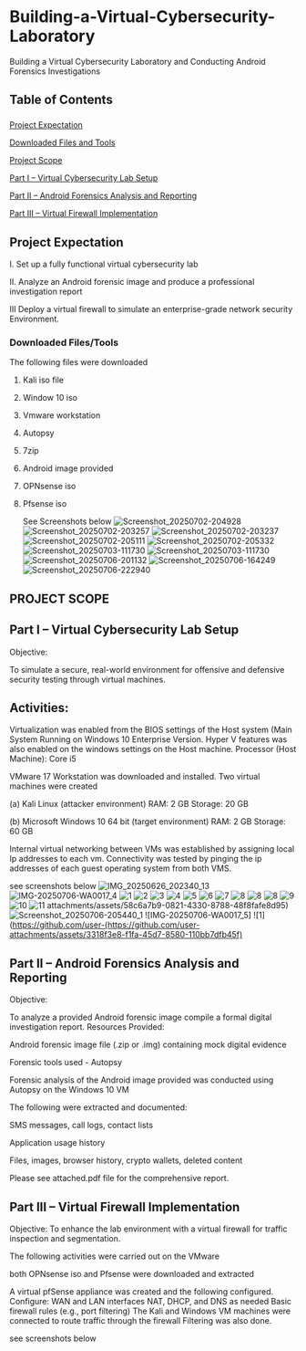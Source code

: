 #  Building-a-Virtual-Cybersecurity-Laboratory

Building a Virtual Cybersecurity Laboratory and Conducting Android Forensics Investigations

## Table of Contents
### 
[Project Expectation](Project-Expectation)

[Downloaded Files and Tools](Downloaded-Files-and-Tools)

[Project Scope](Project-Scope)

[Part I – Virtual Cybersecurity Lab Setup](Part-I–Virtual-Cybersecurity-Lab-Setup)

[Part II – Android Forensics Analysis and Reporting](Part-II–Android-Forensics-Analysis-and-Reporting)

[Part III – Virtual Firewall Implementation](Part-III–Virtual-Firewall-Implementation)

## Project Expectation
I. Set up a fully functional virtual cybersecurity lab

II. Analyze an Android forensic image and produce a professional investigation report

III Deploy a virtual firewall to simulate an enterprise-grade network security Environment.


### Downloaded Files/Tools

The following files were downloaded 
1. Kali iso file 
2. Window 10 iso 
3. Vmware workstation 
4. Autopsy 
5. 7zip
6. Android image provided
7. OPNsense iso
8. Pfsense iso

   See Screenshots below
![Screenshot_20250702-204928](https://github.com/user-attachments/assets/a724f525-8ff7-42a4-ad34-fe84fe69dc80)
![Screenshot_20250702-203257](https://github.com/user-attachments/assets/0e15065d-0cb5-465e-afc2-834e006f0a77)
![Screenshot_20250702-203237](https://github.com/user-attachments/assets/fc9d015d-b227-48cd-abd5-6b60a2662d98)
![Screenshot_20250702-205111](https://github.com/user-attachments/assets/d48a9a34-a5d2-4bd6-9f73-4320ad43a692)
![Screenshot_20250702-205332](https://github.com/user-attachments/assets/d3a5c294-dba2-4620-a37c-72c2f0b7f22e)
![Screenshot_20250703-111730](https://github.com/user-attachments/assets/b6835eb3-c926-4dad-9ddd-d69edde68f23)
![Screenshot_20250703-111730](https://github.com/user-attachments/assets/53e0f416-72a4-4267-99c5-11566bfcd06c)
![Screenshot_20250706-201132](https://github.com/user-attachments/assets/e7ea5a91-7988-4c66-8658-8b5e76e8facc)
![Screenshot_20250706-164249](https://github.com/user-attachments/assets/1bb1ebd7-5e27-489b-a596-59967c31655f)
![Screenshot_20250706-222940](https://github.com/user-attachments/assets/0afd24e4-b7c3-415f-81eb-7465eefd9a57)

## PROJECT SCOPE

## Part I – Virtual Cybersecurity Lab Setup

Objective:

To simulate a secure, real-world environment for offensive and defensive security testing through virtual machines.

## Activities:

Virtualization was enabled from the BIOS settings of the Host system (Main System Running on Windows 10 Enterprise Version. Hyper V features was also enabled on the windows settings on the Host machine.
Processor (Host Machine): Core i5

VMware 17 Workstation was downloaded and installed.
Two virtual machines were created

(a) Kali Linux (attacker environment)
RAM: 2 GB
Storage: 20 GB

(b) Microsoft Windows 10 64 bit  (target environment)
RAM: 2 GB
Storage: 60 GB

Internal virtual networking between VMs was established by assigning local Ip addresses to each vm.
Connectivity was tested by pinging the ip addresses of each guest operating system from both VMS.

see screenshots below 
![IMG_20250626_202340_13](https://github.com/user-attachments/assets/8af3a4f3-80d4-4d94-babb-3559bd1d229d)
 ![IMG-20250706-WA0017_4](https://github.com/user-attachments/assets/cd787ec0-66b9-423f-9726-bb45ab9de75b) 
 ![1](https://github.com/user-attachments/assets/103420fa-1e96-4a3c-96ae-b8641fe149d9)
![2](https://github.com/user-attachments/assets/e495adec-ba14-4542-8872-7e965df41b4e)
![3](https://github.com/user-attachments/assets/4e242c82-65ca-490d-a87a-72492e37d640)
![4](https://github.com/user-attachments/assets/1f843139-4d66-4fcc-9ad7-64d03bce072a)
![5](https://github.com/user-attachments/assets/5c6d7fd1-7d9d-414e-bc61-67e9e2f1dc8b)
![6](https://github.com/user-attachments/assets/6ae085bb-9bcd-4917-8e33-544484043fcf)
![7](https://github.com/user-attachments/assets/c87b3a6a-6a2e-4577-892f-418bdceeba40)
![8](https://github.com/user-attachments/assets/60049d3c-5d39-49e9-9b90-77c6e6bd14bc)
![8](https://github.com/user-attachments/assets/41d50678-f307-4fe9-908b-4207279d351d)
![8](https://github.com/user-attachments/assets/4e92358e-84cd-4d42-b11d-e05e0b866c96)
![9](https://github.com/user-attachments/assets/5dcde54e-ca95-45fa-82af-c80653e9ba0c)
![10](https://github.com/user-attachments/assets/66df4b3c-6393-428f-b300-9b374f6c09fa)
![11](https://github.com/user-attachments/assets/54f8e78c-8945-4635-80f8-af8ec10cce34)
attachments/assets/58c6a7b9-0821-4330-8788-48f8fafe8d95)
![Screenshot_20250706-205440_1](https://github.com/user-attachments/assets/de42fd95-9477-45cd-8a48-2a1dcc273665)
![IMG-20250706-WA0017_5]
![1](https://github.com/user-(https://github.com/user-attachments/assets/3318f3e8-f1fa-45d7-8580-110bb7dfb45f)

 ## Part II – Android Forensics Analysis and Reporting

Objective:

To analyze a provided Android forensic image
 compile a formal digital investigation report.
Resources Provided:

Android forensic image file (.zip or .img) containing mock digital evidence

Forensic tools used -  Autopsy

Forensic analysis of the Android image provided was conducted using Autopsy on the Windows 10 VM

The following were extracted and documented:

SMS messages, call logs, contact lists

Application usage history

Files, images, browser history, crypto wallets, deleted content

Please see attached.pdf file for the comprehensive report.

## Part III – Virtual Firewall Implementation

Objective:
To enhance the lab environment with a virtual firewall for traffic inspection and segmentation.

The following activities were carried out on the VMware

both OPNsense iso and Pfsense were downloaded and extracted

A virtual pfSense appliance was created and the following configured. Configure:
WAN and LAN interfaces
NAT, DHCP, and DNS as needed
Basic firewall rules (e.g., port filtering)
The Kali and Windows VM machines were connected to route traffic through the firewall
Filtering was also done.

see screenshots below 


